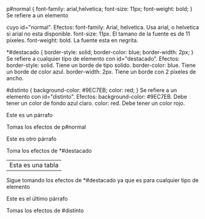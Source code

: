 p#normal { 
    font-family: arial,helvetica; 
    font-size: 11px; 
    font-weight: bold; 
} 
    Se refiere a un elemento <p> cuyo id="normal".
    Efectos:
    font-family: Arial, helvetica. Usa arial, o helvetica si arial no esta disponible.
    font-size: 11px. El tamano de la fuente es de 11 píxeles.
    font-weight: bold. La fuente esta en negrita.

*#destacado { 
    border-style: solid; 
    border-color: blue; 
    border-width: 2px; 
} 
    Se refiere a cualquier tipo de elemento con id="destacado".
    Efectos:
    border-style: solid. Tiene un borde de tipo solido.
    border-color: blue. Tiene un borde de color azul.
    border-width: 2px. Tiene un borde con 2 píxeles de ancho.

#distinto { 
    background-color: #9EC7EB; 
    color: red; 
} 
    Se refiere a un elemento con id="distinto".
    Efectos:
    background-color: #9EC7EB. Debe tener un color de fondo azul claro.
    color: red. Debe tener un color rojo.


<p id="normal">Este es un párrafo</p>
    Tomas los efectos de p#normal

<p id="destacado">Este es otro párrafo</p> 
    Toma los efectos de *#destacado

<table id="destacado"><tr><td>Esta es una tabla</td></tr></table> 
    Sigue tomando los efectos de *#destacado ya que es para cualquier tipo de elemento

<p id="distinto">Este es el último párrafo</p>
    Tomas los efectos de #distinto